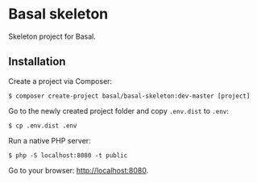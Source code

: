 # Basal skeleton
Skeleton project for Basal.

## Installation
Create a project via Composer:
```
$ composer create-project basal/basal-skeleton:dev-master [project]
```
Go to the newly created project folder and copy ```.env.dist``` to ```.env```:
```
$ cp .env.dist .env
```
Run a native PHP server:
```
$ php -S localhost:8080 -t public
```
Go to your browser: [http://localhost:8080](http://localhost:8080).